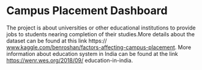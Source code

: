# Campus Placement Dashboard
The project is about universities or other educational institutions to provide jobs to students nearing completion of their
studies.More details about the dataset can be found at this link https://
www.kaggle.com/benroshan/factors-affecting-campus-placement. More information
about education system in India can be found at the link https://wenr.wes.org/2018/09/
education-in-india. 

